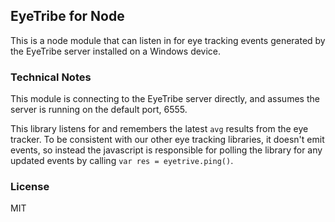## EyeTribe for Node

This is a node module that can listen in for eye tracking events
generated by the EyeTribe server installed on a Windows device.

### Technical Notes
This module is connecting to the EyeTribe server directly, and assumes the server is
running on the default port, 6555.

This library listens for and remembers the latest `avg` results from the eye tracker.
To be consistent with our other eye tracking libraries, it doesn't emit events, so instead
the javascript is responsible for polling the library for any updated events by calling
`var res = eyetrive.ping()`.

### License

MIT
